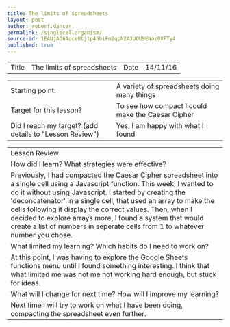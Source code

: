 ```yaml
---
title: The limits of spreadsheets
layout: post
author: robert.dancer
permalink: /singlecellorganism/
source-id: 1EAUjAO6Aqce8tjtp45biFm2qpN2AJUOU9ENaz0VFTy4
published: true
---
```

<table>
  <tr>
    <td>Title</td>
    <td>The limits of spreadsheets</td>
    <td>Date</td>
    <td>14/11/16</td>
  </tr>
</table>


<table>
  <tr>
    <td>Starting point:</td>
    <td>A variety of spreadsheets doing many things</td>
  </tr>
  <tr>
    <td>Target for this lesson?</td>
    <td>To see how compact I could make the Caesar Cipher</td>
  </tr>
  <tr>
    <td>Did I reach my target? 
(add details to "Lesson Review")</td>
    <td>Yes, I am happy with what I found</td>
  </tr>
</table>


<table>
  <tr>
    <td>Lesson Review</td>
  </tr>
  <tr>
    <td>How did I learn? What strategies were effective? </td>
  </tr>
  <tr>
    <td>Previously, I had compacted the Caesar Cipher spreadsheet into a single cell using a Javascript function. This week, I wanted to do it without using Javascript. I started by creating the 'deconcatenator' in a single cell, that used an array to make the cells following it display the correct values. Then, when I decided to explore arrays more, I found a system that would create a list of numbers in seperate cells from 1 to whatever number you chose.</td>
  </tr>
  <tr>
    <td>What limited my learning? Which habits do I need to work on? </td>
  </tr>
  <tr>
    <td>At this point, I was having to explore the Google Sheets functions menu until I found something interesting. I think that what limited me was not me not working hard enough, but stuck for ideas.</td>
  </tr>
  <tr>
    <td>What will I change for next time? How will I improve my learning?</td>
  </tr>
  <tr>
    <td>Next time I will try to work on what I have been doing, compacting the spreadsheet even further.</td>
  </tr>
</table>


